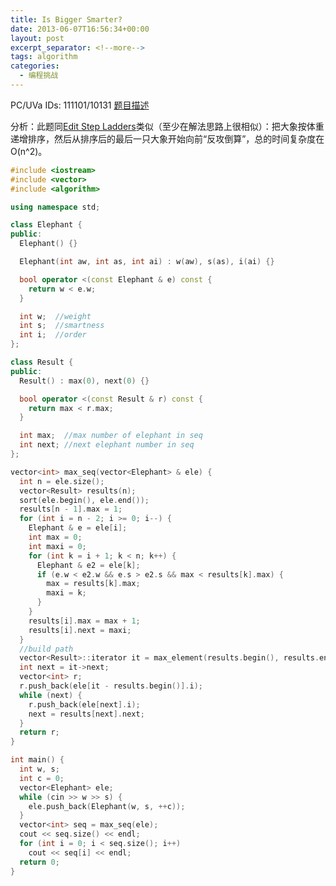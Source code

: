 ```yaml
---
title: Is Bigger Smarter?
date: 2013-06-07T16:56:34+00:00
layout: post
excerpt_separator: <!--more-->
tags: algorithm
categories:
  - 编程挑战
---
```

PC/UVa IDs: 111101/10131 <a href="http://uva.onlinejudge.org/index.php?option=com_onlinejudge&#038;Itemid=8&#038;page=show_problem&#038;category=39&#038;problem=1072&#038;mosmsg=Submission+received+with+ID+11870299" target="_blank">题目描述</a>

分析：此题同<a href="http://kuangtong.net/archives/209" title="Edit Step Ladders" target="_blank">Edit Step Ladders</a>类似（至少在解法思路上很相似）：把大象按体重递增排序，然后从排序后的最后一只大象开始向前“反攻倒算”，总的时间复杂度在O(n^2)。<!--more-->

```cpp
#include <iostream>
#include <vector>
#include <algorithm>

using namespace std;

class Elephant {
public:
  Elephant() {}

  Elephant(int aw, int as, int ai) : w(aw), s(as), i(ai) {}

  bool operator <(const Elephant & e) const {
    return w < e.w;
  }

  int w;  //weight
  int s;  //smartness
  int i;  //order
};

class Result {
public:
  Result() : max(0), next(0) {}

  bool operator <(const Result & r) const {
    return max < r.max;
  }

  int max;  //max number of elephant in seq
  int next; //next elephant number in seq
};

vector<int> max_seq(vector<Elephant> & ele) {
  int n = ele.size();
  vector<Result> results(n);
  sort(ele.begin(), ele.end());
  results[n - 1].max = 1;
  for (int i = n - 2; i >= 0; i--) {
    Elephant & e = ele[i];
    int max = 0;
    int maxi = 0;
    for (int k = i + 1; k < n; k++) {
      Elephant & e2 = ele[k];
      if (e.w < e2.w && e.s > e2.s && max < results[k].max) {
        max = results[k].max;
        maxi = k;
      }
    }
    results[i].max = max + 1;
    results[i].next = maxi;
  }
  //build path
  vector<Result>::iterator it = max_element(results.begin(), results.end());
  int next = it->next;
  vector<int> r;
  r.push_back(ele[it - results.begin()].i);
  while (next) {
    r.push_back(ele[next].i);
    next = results[next].next;
  }
  return r;
}

int main() {
  int w, s;
  int c = 0;
  vector<Elephant> ele;
  while (cin >> w >> s) {
    ele.push_back(Elephant(w, s, ++c));
  }
  vector<int> seq = max_seq(ele);
  cout << seq.size() << endl;
  for (int i = 0; i < seq.size(); i++)
    cout << seq[i] << endl;
  return 0;
}
```

